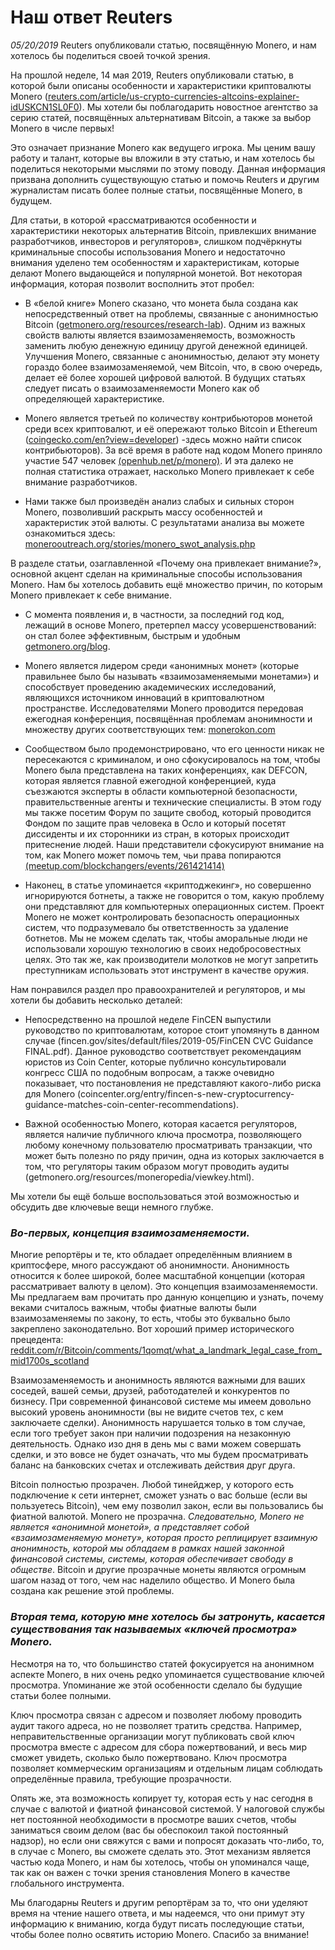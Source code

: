 # Наш ответ Reuters
*05/20/2019*
Reuters опубликовали статью, посвящённую Monero, и нам хотелось бы поделиться своей точкой зрения.

На прошлой неделе, 14 мая 2019, Reuters опубликовали статью, в которой были описаны особенности и характеристики криптовалюты Monero ([reuters.com/article/us-crypto-currencies-altcoins-explainer-idUSKCN1SL0F0](https://www.reuters.com/article/us-crypto-currencies-altcoins-explainer-idUSKCN1SL0F0)). Мы хотели бы поблагодарить новостное агентство за серию статей, посвящённых альтернативам Bitcoin, а также за выбор Monero в числе первых!

Это означает признание Monero как ведущего игрока. Мы ценим вашу работу и талант, которые вы вложили в эту статью, и нам хотелось бы поделиться некоторыми мыслями по этому поводу. Данная информация призвана дополнить существующую статью и помочь Reuters и другим журналистам писать более полные статьи, посвящённые Monero, в будущем.

Для статьи, в которой «рассматриваются особенности и характеристики некоторых альтернатив Bitcoin, привлекших внимание разработчиков, инвесторов и регуляторов», слишком подчёркнуты криминальные способы использования Monero и недостаточно внимания уделено тем особенностям и характеристикам, которые делают Monero выдающейся и популярной монетой. Вот некоторая информация, которая позволит восполнить этот пробел:

+ В «белой книге» Monero сказано, что монета была создана как непосредственный ответ на проблемы, связанные с анонимностью Bitcoin ([getmonero.org/resources/research-lab](https://web.getmonero.org/resources/research-lab/)). Одним из важных свойств валюты является взаимозаменяемость, возможность заменить любую денежную единицу другой денежной единицей. Улучшения Monero, связанные с анонимностью, делают эту монету гораздо более взаимозаменяемой, чем Bitcoin, что, в свою очередь, делает её более хорошей цифровой валютой. В будущих статьях следует писать о взаимозаменяемости Monero как об определяющей характеристике.

+ Monero является третьей по количеству контрибьюторов монетой среди всех криптовалют, и её опережают только Bitcoin и Ethereum ([coingecko.com/en?view=developer](https://www.coingecko.com/en?view=developer)) -здесь можно найти список контрибьюторов). За всё время в работе над кодом Monero приняло участие 547 человек [(openhub.net/p/monero)](https://www.openhub.net/p/monero/). И эта далеко не полная статистика отражает, насколько Monero привлекает к себе внимание разработчиков.

+ Нами также был произведён анализ слабых и сильных сторон Monero, позволивший раскрыть массу особенностей и характеристик этой валюты. С результатами анализа вы можете ознакомиться здесь: [monerooutreach.org/stories/monero_swot_analysis.php](https://www.monerooutreach.org/stories/monero_swot_analysis.php)

В разделе статьи, озаглавленной «Почему она привлекает внимание?», основной акцент сделан на криминальные способы использования Monero. Нам бы хотелось добавить ещё множество причин, по которым Monero привлекает к себе внимание.

+ С момента появления и, в частности, за последний год код, лежащий в основе Monero, претерпел массу усовершенствований: он стал более эффективным, быстрым и удобным [getmonero.org/blog](https://web.getmonero.org/blog/).

+ Monero является лидером среди «анонимных монет» (которые правильнее было бы называть «взаимозаменяемыми монетами») и способствует проведению академических исследований, являющихся источником инноваций в криптовалютном пространстве. Исследователями Monero проводится передовая ежегодная конференция, посвящённая проблемам анонимности и множеству других соответствующих тем: [monerokon.com](https://monerokon.com/)

+ Сообществом было продемонстрировано, что его ценности никак не пересекаются с криминалом, и оно сфокусировалось на том, чтобы Monero была представлена на таких конференциях, как DEFCON, которая является главной ежегодной конференцией, куда съезжаются эксперты в области компьютерной безопасности, правительственные агенты и технические специалисты. В этом году мы также посетим Форум по защите свобод, который проводится Фондом по защите прав человека в Осло и который посетят диссиденты и их сторонники из стран, в которых происходит притеснение людей. Наши представители сфокусируют внимание на том, как Monero может помочь тем, чьи права попираются [(meetup.com/blockchangers/events/261421414)](https://www.meetup.com/blockchangers/events/261421414)

+ Наконец, в статье упоминается «криптоджекинг», но совершенно игнорируются ботнеты, а также не говорится о том, какую проблему они представляют для компьютерных операционных систем. Проект Monero не может контролировать безопасность операционных систем, что подразумевало бы ответственность за удаление ботнетов. Мы не можем сделать так, чтобы аморальные люди не использовали хорошую технологию в своих недобросовестных целях. Это так же, как производители молотков не могут запретить преступникам использовать этот инструмент в качестве оружия.

Нам понравился раздел про правоохранителей и регуляторов, и мы хотели бы добавить несколько деталей:

+ Непосредственно на прошлой неделе FinCEN выпустили руководство по криптовалютам, которое стоит упомянуть в данном случае (fincen.gov/sites/default/files/2019-05/FinCEN CVC Guidance FINAL.pdf). Данное руководство соответствует рекомендациям юристов из Coin Center, которые публично консультировали конгресс США по подобным вопросам, а также очевидно показывает, что постановления не представляют какого-либо риска для Monero (coincenter.org/entry/fincen-s-new-cryptocurrency-guidance-matches-coin-center-recommendations).

+ Важной особенностью Monero, которая касается регуляторов, является наличие публичного ключа просмотра, позволяющего любому конечному пользователю просматривать транзакции, что может быть полезно по ряду причин, одна из которых заключается в том, что регуляторы таким образом могут проводить аудиты (getmonero.org/resources/moneropedia/viewkey.html).

Мы хотели бы ещё больше воспользоваться этой возможностью и обсудить две ключевые вещи немного глубже.

### *Во-первых, концепция взаимозаменяемости.*

Многие репортёры и те, кто обладает определённым влиянием в криптосфере, много рассуждают об анонимности. Анонимность относится к более широкой, более масштабной концепции (которая рассматривает валюту в целом). Это концепция взаимозаменяемости. Мы предлагаем вам прочитать про данную концепцию и узнать, почему веками считалось важным, чтобы фиатные валюты были взаимозаменяемы по закону, то есть, чтобы это буквально было закреплено законодательно. Вот хороший пример исторического прецедента: [reddit.com/r/Bitcoin/comments/1qomqt/what_a_landmark_legal_case_from_mid1700s_scotland](https://reddit.com/r/Bitcoin/comments/1qomqt/what_a_landmark_legal_case_from_mid1700s_scotland)

Взаимозаменяемость и анонимность являются важными для ваших соседей, вашей семьи, друзей, работодателей и конкурентов по бизнесу. При современной финансовой системе мы имеем довольно высокий уровень анонимности (вы не видите счетов тех, с кем заключаете сделки). Анонимность нарушается только в том случае, если того требует закон при наличии подозрения на незаконную деятельность. Однако изо дня в день мы с вами можем совершать сделки, и это вовсе не будет означать, что мы будем просматривать баланс на банковских счетах и отслеживать действия друг друга.

Bitcoin полностью прозрачен. Любой тинейджер, у которого есть подключение к сети интернет, сможет узнать о вас больше (если вы пользуетесь Bitcoin), чем ему позволил закон, если вы пользовались бы фиатной валютой. Monero не прозрачна. *Следовательно, Monero не является «анонимной монетой», а представляет собой «взаимозаменяемую монету», которая просто реплицирует взаимную анонимность, которой мы обладаем в рамках нашей законной финансовой системы, системы, которая обеспечивает свободу в обществе*. Bitcoin и другие прозрачные монеты являются огромным шагом назад от того, чем нас наделило общество. И Monero была создана как решение этой проблемы.

### *Вторая тема, которую мне хотелось бы затронуть, касается существования так называемых «ключей просмотра» Monero.*

Несмотря на то, что большинство статей фокусируется на анонимном аспекте Monero, в них очень редко упоминается существование ключей просмотра. Упоминание же этой особенности сделало бы будущие статьи более полными.

Ключ просмотра связан с адресом и позволяет любому проводить аудит такого адреса, но не позволяет тратить средства. Например, неправительственные организации могут публиковать свой ключ просмотра вместе с адресом для сбора пожертвований, и весь мир сможет увидеть, сколько было пожертвовано. Ключ просмотра позволяет коммерческим организациям и отдельным лицам соблюдать определённые правила, требующие прозрачности.

Опять же, эта возможность копирует ту, которая есть у нас сегодня в случае с валютой и фиатной финансовой системой. У налоговой службы нет постоянной необходимости в просмотре ваших счетов, чтобы заниматься своим делом (вас бы обеспокоил такой постоянный надзор), но если они свяжутся с вами и попросят доказать что-либо, то, в случае с Monero, вы сможете сделать это. Этот механизм является частью кода Monero, и нам бы хотелось, чтобы он упоминался чаще, так как он важен с точки зрения становления Monero в качестве глобального инструмента.

Мы благодарны Reuters и другим репортёрам за то, что они уделяют время на чтение нашего ответа, и мы надеемся, что они примут эту информацию к вниманию, когда будут писать последующие статьи, чтобы более полно освятить историю Monero. Спасибо за внимание!
